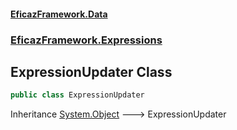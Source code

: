 #### [EficazFramework.Data](EficazFrameworkData.md 'EficazFramework Data')
### [EficazFramework.Expressions](EficazFrameworkData.md#EficazFramework.Expressions 'EficazFramework.Expressions')

## ExpressionUpdater Class

```csharp
public class ExpressionUpdater
```

Inheritance [System.Object](https://docs.microsoft.com/en-us/dotnet/api/System.Object 'System.Object') &#129106; ExpressionUpdater